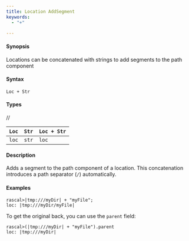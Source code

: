 ```yaml
---
title: Location AddSegment
keywords:
  - "+"

---
```


#### Synopsis

Locations can be concatenated with strings to add segments to the path component

#### Syntax

`Loc + Str`

#### Types

//

| `Loc` | `Str` | `Loc + Str`  |
| --- | --- | --- |
| `loc`     | `str`     | `loc`                |


#### Description

Adds a segment to the path component of a location.
This concatenation introduces a path separator (`/`) automatically.

#### Examples


```rascal-shell
rascal>|tmp:///myDir| + "myFile";
loc: |tmp:///myDir/myFile|
```
To get the original back, you can use the `parent` field:

```rascal-shell
rascal>(|tmp:///myDir| + "myFile").parent
loc: |tmp:///myDir|
```

